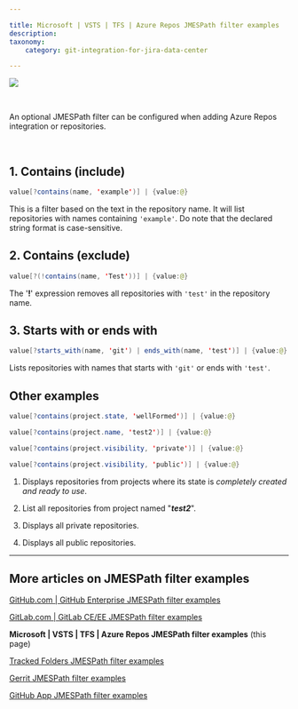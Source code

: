 ```yaml
---

title: Microsoft | VSTS | TFS | Azure Repos JMESPath filter examples
description:
taxonomy:
    category: git-integration-for-jira-data-center

---
```


![](/wp-content/uploads/azure2-logo.png)

<br>

An optional JMESPath filter can be configured when adding Azure Repos integration or repositories.

<br>

## 1\. Contains (include)

```java
value[?contains(name, 'example')] | {value:@}
```

This is a filter based on the text in the repository name. It will list repositories with names containing `'example'`. Do note that the declared string format is case-sensitive.

## 2\. Contains (exclude)

```java
value[?(!contains(name, 'Test'))] | {value:@}
```

The '**!**' expression removes all repositories with `'test'` in the repository name.

## 3\. Starts with or ends with

```java
value[?starts_with(name, 'git') | ends_with(name, 'test')] | {value:@}
```

Lists repositories with names that starts with `'git'` or ends with `'test'`.

## Other examples

```java
value[?contains(project.state, 'wellFormed')] | {value:@}

value[?contains(project.name, 'test2')] | {value:@}

value[?contains(project.visibility, 'private')] | {value:@}

value[?contains(project.visibility, 'public')] | {value:@}
```

1.  Displays repositories from projects where its state is _completely created and ready to use_.

2.  List all repositories from project named "_**test2**_".

3.  Displays all private repositories.

4.  Displays all public repositories.

<hr>

## More articles on JMESPath filter examples

[GitHub.com \| GitHub Enterprise JMESPath filter examples](/git-integration-for-jira-data-center/GitHub-GitHub-Enterprise-JMESPath-filter-examples-gij-self-managed)

[GitLab.com \| GitLab CE/EE JMESPath filter examples](/git-integration-for-jira-data-center/GitLab-GitLab-CE-EE-JMESPath-filter-examples-gij-self-managed)

**Microsoft \| VSTS \| TFS \| Azure Repos JMESPath filter examples** (this page)

[Tracked Folders JMESPath filter examples](/git-integration-for-jira-data-center/Tracked-Folders-JMESPath-filter-examples-gij-self-managed)

[Gerrit JMESPath filter examples](/git-integration-for-jira-data-center/Gerrit-JMESPath-filter-examples-gij-self-managed)

[GitHub App JMESPath filter examples](/git-integration-for-jira-data-center/GitHub-App-JMESPath-filter-examples-gij-self-managed)

